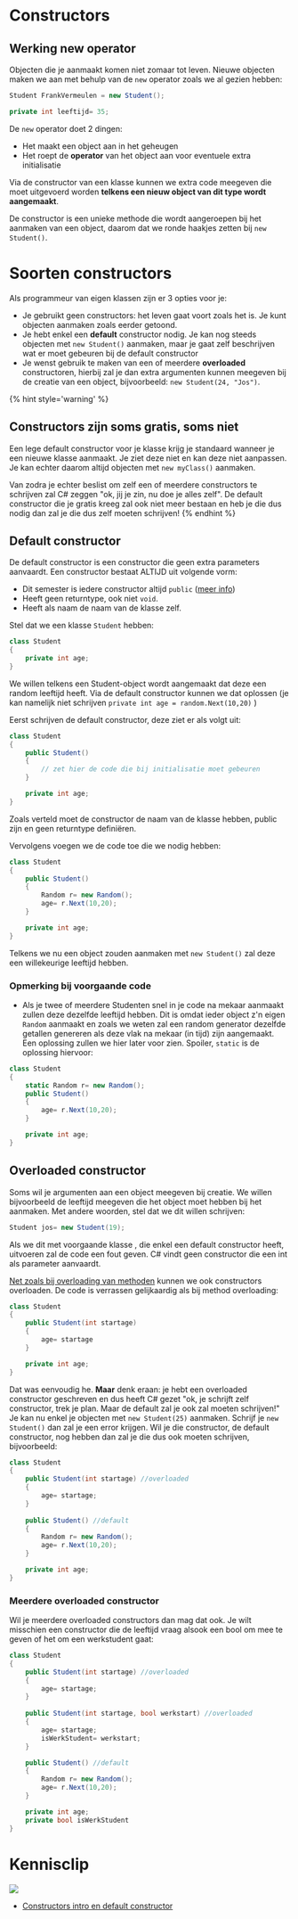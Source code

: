 # Constructors

## Werking new operator
Objecten die je aanmaakt komen niet zomaar tot leven. Nieuwe objecten maken we aan met behulp van de ``new`` operator zoals we al gezien hebben:

```csharp
Student FrankVermeulen = new Student();

private int leeftijd= 35;
```

 De ``new`` operator doet 2 dingen:

* Het maakt een object aan in het geheugen
* Het roept de **operator** van het object aan voor eventuele extra initialisatie

Via de constructor van een klasse kunnen we extra code meegeven die moet uitgevoerd worden **telkens een nieuw object van dit type wordt aangemaakt**.

De constructor is een unieke methode die wordt aangeroepen bij het aanmaken van een object, daarom dat we ronde haakjes zetten bij ``new Student()``.

# Soorten constructors

Als programmeur van eigen klassen zijn er 3 opties voor je:

* Je gebruikt geen constructors: het leven gaat voort zoals het is. Je kunt objecten aanmaken zoals eerder getoond.
* Je hebt enkel een **default** constructor nodig. Je kan nog steeds objecten met ``new Student()`` aanmaken, maar je gaat zelf beschrijven wat er moet gebeuren bij de default constructor
* Je wenst gebruik te maken van een of meerdere **overloaded** constructoren, hierbij zal je dan extra argumenten kunnen meegeven bij de creatie van een object, bijvoorbeeld: ``new Student(24, "Jos")``.


{% hint style='warning' %}
## Constructors zijn soms gratis, soms niet

Een lege default constructor voor je klasse krijg je standaard wanneer je een nieuwe klasse aanmaakt. Je ziet deze niet en kan deze niet aanpassen. Je kan echter daarom altijd objecten met ``new myClass()`` aanmaken.

Van zodra je echter beslist om zelf een of meerdere constructors te schrijven zal C# zeggen "ok, jij je zin, nu doe je alles zelf". De default constructor die je gratis kreeg zal ook niet meer bestaan en heb je die dus nodig dan zal je die dus zelf moeten schrijven!
{% endhint %}


## Default constructor

De default constructor is een constructor die geen extra parameters aanvaardt. Een constructor bestaat ALTIJD uit volgende vorm:

* Dit semester is iedere constructor altijd ``public`` ([meer info](https://stackoverflow.com/questions/30995942/do-constructors-always-have-to-be-public))
* Heeft geen returntype, ook niet ``void``.
* Heeft als naam de naam van de klasse zelf.

Stel dat we een klasse ``Student`` hebben:

```csharp
class Student
{
    private int age;
}

```

We willen telkens een Student-object wordt aangemaakt dat deze een random leeftijd heeft. Via de default constructor kunnen we dat oplossen (je kan namelijk niet schrijven ``private int age = random.Next(10,20)`` )

Eerst schrijven de default constructor, deze ziet er als volgt uit:

```csharp
class Student
{
    public Student()
    {
        // zet hier de code die bij initialisatie moet gebeuren
    }

    private int age;
}

```

Zoals verteld moet de constructor de naam van de klasse hebben, public zijn en geen returntype definiëren.

Vervolgens voegen we de code toe die we nodig hebben:

```csharp
class Student
{
    public Student()
    {
        Random r= new Random();
        age= r.Next(10,20);
    }

    private int age;
}

```


Telkens we nu een object zouden aanmaken met ``new Student()`` zal deze een willekeurige leeftijd hebben.

### Opmerking bij voorgaande code

* Als je twee of meerdere Studenten snel in je code na mekaar aanmaakt zullen deze dezelfde leeftijd hebben. Dit is omdat ieder object z'n eigen ``Random`` aanmaakt en zoals we weten zal een random generator dezelfde getallen genereren als deze vlak na mekaar (in tijd) zijn aangemaakt. Een oplossing zullen we hier later voor zien. Spoiler, ``static`` is de oplossing hiervoor:

```csharp
class Student
{
    static Random r= new Random();
    public Student()
    {
        age= r.Next(10,20);
    }

    private int age;
}

```

## Overloaded constructor

Soms wil je argumenten aan een object meegeven bij creatie. We willen bijvoorbeeld de leeftijd meegeven die het object moet hebben bij het aanmaken. 
Met andere woorden, stel dat we dit willen schrijven:

```csharp
Student jos= new Student(19);
```

Als we dit met voorgaande klasse , die enkel een default constructor heeft, uitvoeren zal de code een fout geven. C# vindt geen constructor die een int als parameter aanvaardt.

[Net zoals bij overloading van methoden](../6_methoden/3_advancedmethod.md) kunnen we ook constructors overloaden. De code is verrassen gelijkaardig als bij method overloading:

```csharp
class Student
{
    public Student(int startage)
    {
        age= startage
    }

    private int age;
}

```

Dat was eenvoudig he.
**Maar** denk eraan: je hebt een overloaded constructor geschreven en dus heeft C# gezet "ok, je schrijft zelf constructor, trek je plan. Maar de default zal je ook zal moeten schrijven!"
Je kan nu enkel je objecten met ``new Student(25)`` aanmaken. Schrijf je ``new Student()`` dan zal je een error krijgen. Wil je die constructor, de default constructor, nog hebben dan zal je die dus ook moeten schrijven, bijvoorbeeld:


```csharp
class Student
{
    public Student(int startage) //overloaded
    {
        age= startage;
    }
    
    public Student() //default
    {
        Random r= new Random();
        age= r.Next(10,20);
    }

    private int age;
}

```

### Meerdere overloaded constructor
Wil je meerdere overloaded constructors dan mag dat ook. Je wilt misschien een constructor die de leeftijd vraag alsook een bool om mee te geven of het om een werkstudent gaat:

```csharp
class Student
{
    public Student(int startage) //overloaded
    {
        age= startage;
    }
    
    public Student(int startage, bool werkstart) //overloaded
    {
        age= startage;
        isWerkStudent= werkstart;
    }

    public Student() //default
    {
        Random r= new Random();
        age= r.Next(10,20);
    }

    private int age;
    private bool isWerkStudent
}

```

# Kennisclip
![](../assets/infoclip.png)
* [Constructors intro en default constructor](https://ap.cloud.panopto.eu/Panopto/Pages/Viewer.aspx?id=8d9b4ad8-2732-47e7-8972-ab7a00935196)

